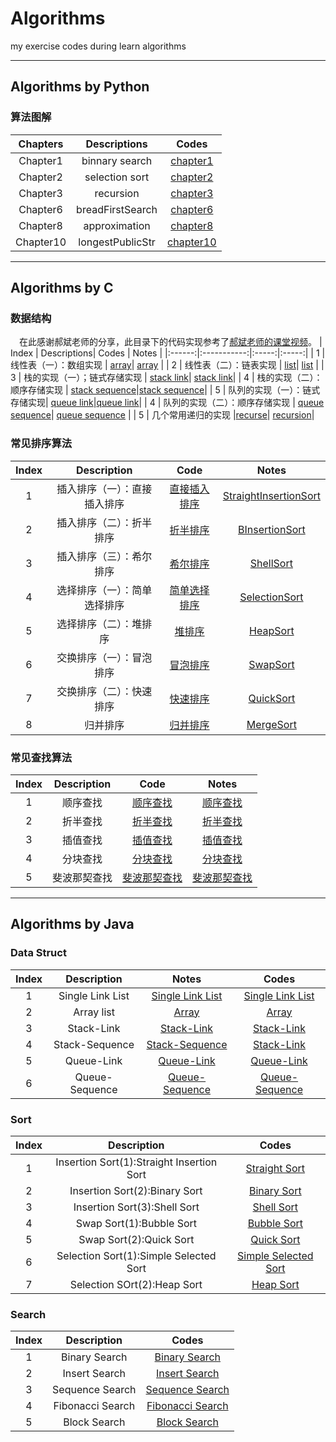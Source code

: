 # Algorithms
my exercise codes during learn algorithms
****
## Algorithms by Python
### 算法图解

| Chapters |   Descriptions   |  Codes   |
|:--------:|:----------------:|:---------:|
| Chapter1 | binnary search  | [chapter1](./Algorithms_python/Chapter1)|
| Chapter2 | selection sort  | [chapter2](./Algorithms_python/Chapter2)|
| Chapter3 | recursion       | [chapter3](./Algorithms_python/Chapter3)|
| Chapter6 | breadFirstSearch| [chapter6](./Algorithms_python/Chapter6)|
| Chapter8 | approximation   | [chapter8](./Algorithms_python/Chapter8)|
| Chapter10| longestPublicStr| [chapter10](./Algorithms_python/Chapter10)|

***
## Algorithms by C

### 数据结构
&emsp;在此感谢郝斌老师的分享，此目录下的代码实现参考了[郝斌老师的课堂视频](https://www.bilibili.com/video/BV11s41167h6?p=72)。
|  Index | Descriptions| Codes | Notes |
|:------:|:-----------:|:-----:|:-----:|
|    1   | 线性表（一）：数组实现    | [array](./Algorithms_C/DataStruct/array.c)| [array](./Algorithms_C/Notes/array.md)  |
|   2    | 线性表（二）：链表实现    | [list](./Algorithms_C//DataStruct/list.c)| [list](./Algorithms_C/Notes/list.md) |
|   3    | 栈的实现（一）；链式存储实现    | [stack link](./Algorithms_C/DataStruct/stack_link.c)| [stack link](./Algorithms_C/Notes/stack_link.md)|
|  4     | 栈的实现（二）：顺序存储实现 | [stack sequence](./Algorithms_C/DataStruct/stack_sequence.c)|[stack sequence](./Algorithms_C/Notes/stack_sequence.md)|
|   5    | 队列的实现（一）：链式存储实现| [queue link](./Algorithms_C/DataStruct/queue_link.c)|[queue link](./Algorithms_C/Notes/queue_link.md)|
|   4    | 队列的实现（二）：顺序存储实现  | [queue sequence](./Algorithms_C/DataStruct/queue_sequence.c)| [queue sequence](./Algorithms_C/Notes/queue_sequence.md) |
|   5    | 几个常用递归的实现 |[recurse](./Algorithms_C/DataStruct/recurse.c)| [recursion](./Algorithms_C/Notes/recursion.md)|

### 常见排序算法
| Index | Description | Code | Notes |
|:-----:|:-----------:|:----:|:-----:|
|  1    | 插入排序（一）：直接插入排序|[直接插入排序](./Algorithms_C/Sorts/StraightInsertionSort.c)|[StraightInsertionSort](./Algorithms_C/Notes/InsertionSort.md)|
|  2    | 插入排序（二）：折半排序|[折半排序](./Algorithms_C/Sorts/BInsertSort.c)|[BInsertionSort](./Algorithms_C/Notes/InsertionSort.md)|
|  3    | 插入排序（三）：希尔排序|[希尔排序](./Algorithms_C/Sorts/ShellSort.c)|[ShellSort](./Algorithms_C/Notes/InsertionSort.md)|
|  4    | 选择排序（一）：简单选择排序|[简单选择排序](./Algorithms_C/Sorts/SimpleSelectSort.c)|[SelectionSort](./Algorithms_C/Notes/SelectionSort.md)|
|  5    | 选择排序（二）：堆排序|[堆排序](./Algorithms_C/Sorts/HeapSort.c)|[HeapSort](./Algorithms_C/Notes/SelectionSort.md)|
|  6    | 交换排序（一）：冒泡排序|[冒泡排序](./Algorithms_C/Sorts/BubbleSort.c)|[SwapSort](./Algorithms_C/Notes/SwapSort.md)|
|  7    | 交换排序（二）：快速排序|[快速排序](./Algorithms_C/Sorts/QuickSort.c)|[QuickSort](./Algorithms_C/Notes/SwapSort.md)|
|  8    | 归并排序|[归并排序](./Algorithms_C/Sorts/MergeSort.c)|[MergeSort](./Algorithms_C/Notes/MergeSort.md)|

### 常见查找算法
| Index | Description | Code | Notes  |
|:-----:|:-----------:|:----:|:-----:|
| 1     | 顺序查找    | [顺序查找](./Algorithms_C/Search/SequenceSearch.c)|[顺序查找](./Algorithms_C/Notes/Search.md)|
| 2     | 折半查找    | [折半查找](./Algorithms_C/Search/BinarySearch.c)|[折半查找](./Algorithms_C/Notes/Search.md)|
| 3     | 插值查找    | [插值查找](./Algorithms_C/Search/InsertSearch.c)|[插值查找](./Algorithms_C/Notes/Search.md)|
| 4     | 分块查找    | [分块查找](./Algorithms_C/Search/BlockSearch.c)|[分块查找](./Algorithms_C/Notes/Search.md)|
| 5     | 斐波那契查找| [斐波那契查找](./Algorithms_C/Search/FibonacciSearch.c)|[斐波那契查找](./Algorithms_C/Notes/Search.md)|

***

## Algorithms by Java
### Data Struct
| Index | Description       | Notes | Codes |
|:-----:|:-----------------:|:-----:|:-----:|
|   1   |   Single Link List|  [Single Link List](./Algorithms_Java/Notes/SingleLink.md)| [Single Link List](./Algorithms_Java/DataStruct/SingleLinkList/SingleLink.java)   |
|   2   |     Array list        | [Array](./Algorithms_Java/Notes/Array.md) | [Array](./Algorithms_Java/DataStruct/Array/Array.java)|
|   3   |     Stack-Link      | [Stack-Link](./Algorithms_Java/Notes/stackLink.md) | [Stack-Link](./Algorithms_Java/DataStruct/Stack/stackLink.java) |
|   4   |     Stack-Sequence      | [Stack-Sequence](./Algorithms_Java/Notes/stackSequence.md) | [Stack-Link](./Algorithms_Java/DataStruct/Stack/stackSequence.java) |
|   5   |     Queue-Link     |   [Queue-Link](./Algorithms_Java/Notes/QueueLink.md) | [Queue-Link](./Algorithms_Java/DataStruct/Queue/QueueLink.java) |
|   6   |    Queue-Sequence  | [Queue-Sequence](./Algorithms_Java/Notes/QueueSequence.md) | [Queue-Sequence](./Algorithms_Java/DataStruct/Queue/QueueSequence.java)|

### Sort
| Index | Description |  Codes  |
|:-----:|:-----------:|:----:|
|   1   |  Insertion Sort(1):Straight Insertion Sort|[Straight Sort](./Algorithms_Java/Sort/StraightSort/StraightSort.java)|
|   2   |   Insertion Sort(2):Binary Sort | [Binary Sort](./Algorithms_Java/Sort/BinarySort/BinarySort.java) |
|   3   |   Insertion Sort(3):Shell Sort |  [Shell Sort](./Algorithms_Java/Sort/ShellSort/ShellSort.java) |
|   4   |   Swap Sort(1):Bubble Sort |  [Bubble Sort](./Algorithms_Java/Sort/BubbleSort/BubbleSort.java) |
|   5   |  Swap Sort(2):Quick Sort   |  [Quick Sort](./Algorithms_Java/Sort/QuickSort/QuickSort.java) |
|   6   |Selection Sort(1):Simple Selected Sort| [Simple Selected Sort](./Algorithms_Java/Sort/SimpleSelectedSort/SimpleSelectedSort.java) |
|   7   |Selection SOrt(2):Heap Sort | [Heap Sort](./Algorithms_Java/Sort/HeapSort/HeapSort.java) |

### Search
| Index |  Description |  Codes  |
|:-----:|:------------:|:-------:|
|   1   |   Binary Search |   [Binary Search](./Algorithms_Java/Sort/BinarySearch/BinarySearch.java) |  
|   2   |   Insert Search |  [Insert Search](./Algorithms_Java/Sort/InsertSearch/InsertSearch.java) |
|   3   |  Sequence Search| [Sequence Search](./Algorithms_Java/Sort/SequenceSearch/SequenceSearch.java) |
|   4   |  Fibonacci Search| [Fibonacci Search](./Algorithms_Java/Sort/FibonacciSearch/FibonacciSearch.java) |
|   5   |  Block Search    | [Block Search](./Algorithms_Java/Sort/BlockSearch/BlockSearch.java) |